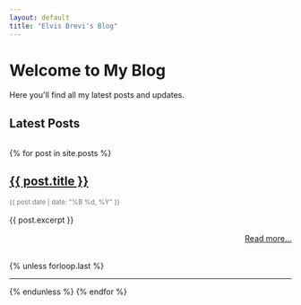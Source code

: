 ```yaml
---
layout: default
title: "Elvis Brevi's Blog"
---
```


# Welcome to My Blog

Here you'll find all my latest posts and updates.

## Latest Posts

<div class="posts-list">
  {% for post in site.posts %}
    <div class="post-item">
      <h2>
        <a href="{{ post.url }}">{{ post.title }}</a>
      </h2>
      <p class="post-date"><small>{{ post.date | date: "%B %d, %Y" }}</small></p>
      <div class="post-excerpt">
        {{ post.excerpt }}
      </div>
      <p class="read-more">
        <a href="{{ post.url }}">Read more...</a>
      </p>
    </div>
    {% unless forloop.last %}
    <hr>
    {% endunless %}
  {% endfor %}
</div>

<style>
  .posts-list {
    margin-top: 2rem;
  }
  .post-item {
    margin-bottom: 2rem;
  }
  .post-date {
    color: #6c757d;
    margin-bottom: 1rem;
  }
  .post-excerpt {
    margin-bottom: 1rem;
  }
  .read-more {
    text-align: right;
  }
</style>
